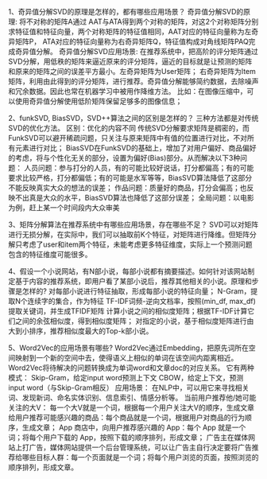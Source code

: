 1、奇异值分解SVD的原理是怎样的，都有哪些应用场景？
奇异值分解SVD的原理:
将不对称的矩阵A通过 AAT与ATA得到两个对称的矩阵，对这2个对称矩阵分别求特征值和特征向量，两个对称矩阵的特征值相同，AAT对应的特征向量称为左奇异矩阵P， ATA对应的特征向量称为右奇异矩阵Q，特征值构成对角线矩阵PAQ完成奇异值分解。
奇异值分解SVD应用场景:
在推荐系统中，把高阶的评分矩阵通过SVD分解，用低秩的矩阵来逼近原来的评分矩阵，逼近的目标就是让预测的矩阵和原来的矩阵之间的误差平方最小。左奇异矩阵为User矩阵；
右奇异矩阵为Item矩阵，利用由此得到的评分矩阵，进行推荐。奇异值分解能够简约数据，去除噪声和冗余数据。因此也常在机器学习中被用作降维方法。
比如：在图像压缩中，可以使用奇异值分解使用低阶矩阵保留足够多的图像信息；


2、funkSVD, BiasSVD，SVD++算法之间的区别是怎样的？
三种方法都是对传统SVD的优化方法。
区别：优化的内容不同
传统SVD分解要求矩阵是稠密的，而FunkSVD可以避开稀疏问题，只关注与原来矩阵中有值的位置进行对比，不对所有元素进行对比；
BiasSVD在FunkSVD的基础上，增加了对用户偏好、商品偏好的考虑，将与个性化无关的部分，设置为偏好(Bias)部分。从而解决以下3种问题：
人员问题：参与打分的人员，有的可能比较好说话，打分都偏高；有的可能要求比较严格，打分都偏低；有的可能是水军等等，BiasSVD算法降低了这部分不能反映真实大众的想法的误差；
作品问题：质量好的商品，打分会偏高；也反映不出真是大众的水平，BiasSVD算法也降低了这部分误差；
全局问题：以电影为例，赶上某一个时间段内大众审美


3、矩阵分解算法在推荐系统中有哪些应用场景，存在哪些不足？
SVD可以对矩阵进行无损分解，在实际中，我们可以抽取前K个特征，对矩阵进行降维。但矩阵分解只考虑了user和item两个特征，未能考虑更多特征维度，实际上一个预测问题包含的特征维度可能很多。

4、假设一个小说网站，有N部小说，每部小说都有摘要描述。如何针对该网站制定基于内容的推荐系统，即用户看了某部小说后，推荐其他相关的小说。原理和步骤是怎样的?
对每部小说进行特征抽取，形成每部小说的特征向量；
N-Gram，提取N个连续字的集合，作为特征
TF-IDF词频-逆向文档率，按照(min_df, max_df)提取关键词，并生成TFIDF矩阵
计算小说之间的相似度矩阵；根据TF-IDF计算它们之间的余弦相似度，得到相似度矩阵；
对指定的小说，基于相似度矩阵进行由大到小排序，推荐相似度最大的Top-k部小说。


5、Word2Vec的应用场景有哪些?
Word2Vec通过Embedding，把原先词所在空间映射到一个新的空间中去，使得语义上相似的单词在该空间内距离相近。Word2Vec将待解决的问题转换成为单词word和文章doc的对应关系。
它有两种模式：
Skip-Gram，给定input word预测上下文
CBOW，给定上下文，预测input word（与Skip-Gram相反）
应用场景：
在NLP中，可以用它来寻找相关词、发现新词、命名实体识别、信息索引、情感分析等。
当前用户推荐他/她可能关注的大V： 每一个大V就是一个词，根据每一个用户关注大V的顺序，生成文章
给用户推荐可能感兴趣的商品：每个商品就是一个词，根据用户对商品的行为顺序，生成文章；
App 商店中，向用户推荐感兴趣的 App：每个 App 就是一个词；将每个用户下载的 App，按照下载的顺序排列，形成文章；
广告主在媒体网站上打广告，媒体网站提供一个后台管理系统，可以让广告主自行决定要将广告推荐给哪些目标人群：每一个页面就是一个词；将每个用户浏览的页面，按照浏览的顺序排列，形成文章。